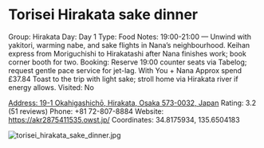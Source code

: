 # Torisei Hirakata sake dinner

Group: Hirakata
Day: Day 1
Type: Food
Notes: 19:00-21:00 — Unwind with yakitori, warming nabe, and sake flights in Nana’s neighbourhood. Keihan express from Moriguchishi to Hirakatashi after Nana finishes work; book corner booth for two. Booking: Reserve 19:00 counter seats via Tabelog; request gentle pace service for jet-lag. With You + Nana Approx spend £37.84 Toast to the trip with light sake; stroll home via Hirakata river if energy allows.
Visited: No

[Address: 19-1 Okahigashichō, Hirakata, Osaka 573-0032, Japan](https://maps.google.com/?cid=2157355754970212496)
Rating: 3.2 (51 reviews)
Phone: +81 72-807-8884
Website: https://akr2875411535.owst.jp/
Coordinates: 34.8175934, 135.6504183

![torisei_hirakata_sake_dinner.jpg](Torisei%20Hirakata%20sake%20dinner%20toriseihirak014139b278/torisei_hirakata_sake_dinner.jpg)

